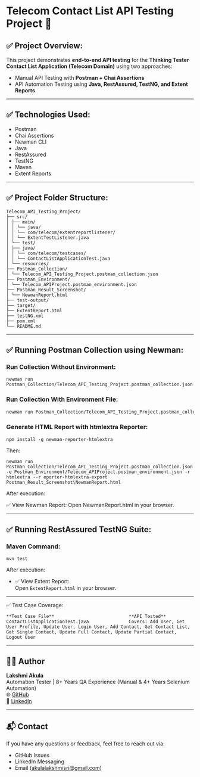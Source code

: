 
# Telecom Contact List API Testing Project 🚀

## ✅ Project Overview:

This project demonstrates **end-to-end API testing** for the **Thinking Tester Contact List Application (Telecom Domain)** using two approaches:

- Manual API Testing with **Postman + Chai Assertions**
- API Automation Testing using **Java, RestAssured, TestNG, and Extent Reports**

---

## ✅ Technologies Used:

- Postman
- Chai Assertions
- Newman CLI
- Java
- RestAssured
- TestNG
- Maven
- Extent Reports

---

## ✅ Project Folder Structure:

```
Telecom_API_Testing_Project/
├── src/
│ ├── main/
│ │ └── java/
│ │ └── com/telecom/extentreportlistener/
│ │ └── ExtentTestListener.java
│ └── test/
│ ├── java/
│ │ └── com/telecom/testcases/
│ │ └── ContactListApplicationTest.java
│ └── resources/
├── Postman_Collection/
│ └── Telecom_API_Testing_Project.postman_collection.json
├── Postman_Environment/
│ └── Telecom_APIProject.postman_environment.json
├── Postman_Result_Screenshot/
│ └── NewmanReport.html
├── test-output/
├── target/
├── ExtentReport.html
├── testNG.xml
├── pom.xml
└── README.md
```

---

## ✅ Running Postman Collection using Newman:

### Run Collection Without Environment:

```
newman run Postman_Collection/Telecom_API_Testing_Project.postman_collection.json
```

### Run Collection With Environment File:

```bash
newman run Postman_Collection/Telecom_API_Testing_Project.postman_collection.json -e Postman_Environment/Telecom_APIProject.postman_environment.json
```

### Generate HTML Report with htmlextra Reporter:

```
npm install -g newman-reporter-htmlextra
```

Then:

```
newman run Postman_Collection/Telecom_API_Testing_Project.postman_collection.json -e Postman_Environment/Telecom_APIProject.postman_environment.json -r htmlextra --r eporter-htmlextra-export Postman_Result_Screenshot\NewmanReport.html
```
After execution:

✅ View Newman Report:
Open NewmanReport.html in your browser.

---

## ✅ Running RestAssured TestNG Suite:

### Maven Command:

```
mvn test
```

After execution:

- ✅ View Extent Report:  
Open `ExtentReport.html` in your browser.

---

✅ Test Case Coverage:
```
**Test Case File**	                          **API Tested**
ContactListApplicationTest.java	              Covers: Add User, Get User Profile, Update User, Login User, Add Contact, Get Contact List, Get Single Contact, Update Full Contact, Update Partial Contact, Logout User
```
---

## 🙋‍♀️ Author

**Lakshmi Akula**  
Automation Tester | 8+ Years QA Experience (Manual & 4+ Years Selenium Automation)  
🌐 [GitHub](https://github.com/LakshmisriAkula)  
🔗 [LinkedIn](https://www.linkedin.com/in/lakshmisri-akula-b78232130/)

---

## 📬 Contact

If you have any questions or feedback, feel free to reach out via:
- GitHub Issues  
- LinkedIn Messaging  
- Email (akulalakshmisri@gmail.com)

